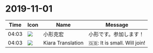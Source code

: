 # 2019-11-01

|Time|Icon|Name|Message|
|---|---|---|---|
|04:03|![](https://avatars.slack-edge.com/2019-06-22/674537731207_65d60a0f5a770df7a1a0_72.png)|小形克宏|小形です。参加します！|
|04:03|![](https://avatars.slack-edge.com/2019-08-21/732685848020_f3f20736795184660348_72.png)|Kiara Translation|🇬🇧: It is small. Will join!|

